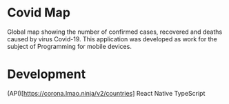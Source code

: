 # Covid Map

Global map showing the number of confirmed cases, recovered and deaths caused by virus Covid-19. This application was developed as work for the subject of Programming for mobile devices.

# Development

(API)[https://corona.lmao.ninja/v2/countries]
React Native
TypeScript
